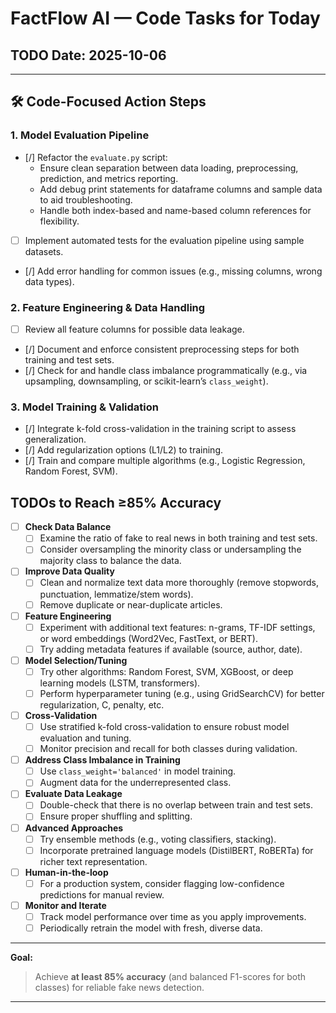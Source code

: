 # FactFlow AI — Code Tasks for Today

## TODO Date: 2025-10-06

---

## 🛠️ Code-Focused Action Steps

### 1. **Model Evaluation Pipeline**
- [/] Refactor the `evaluate.py` script:
  - Ensure clean separation between data loading, preprocessing, prediction, and metrics reporting.
  - Add debug print statements for dataframe columns and sample data to aid troubleshooting.
  - Handle both index-based and name-based column references for flexibility.
- [ ] Implement automated tests for the evaluation pipeline using sample datasets.
- [/] Add error handling for common issues (e.g., missing columns, wrong data types).

### 2. **Feature Engineering & Data Handling**
- [ ] Review all feature columns for possible data leakage.
- [/] Document and enforce consistent preprocessing steps for both training and test sets.
- [/] Check for and handle class imbalance programmatically (e.g., via upsampling, downsampling, or scikit-learn’s `class_weight`).

### 3. **Model Training & Validation**
- [/] Integrate k-fold cross-validation in the training script to assess generalization.
- [/] Add regularization options (L1/L2) to training.
- [/] Train and compare multiple algorithms (e.g., Logistic Regression, Random Forest, SVM).

## TODOs to Reach ≥85% Accuracy

- [ ] **Check Data Balance**
   - [ ] Examine the ratio of fake to real news in both training and test sets.
   - [ ] Consider oversampling the minority class or undersampling the majority class to balance the data.

- [ ] **Improve Data Quality**
   - [ ] Clean and normalize text data more thoroughly (remove stopwords, punctuation, lemmatize/stem words).
   - [ ] Remove duplicate or near-duplicate articles.

- [ ] **Feature Engineering**
   - [ ] Experiment with additional text features: n-grams, TF-IDF settings, or word embeddings (Word2Vec, FastText, or BERT).
   - [ ] Try adding metadata features if available (source, author, date).

- [ ] **Model Selection/Tuning**
   - [ ] Try other algorithms: Random Forest, SVM, XGBoost, or deep learning models (LSTM, transformers).
   - [ ] Perform hyperparameter tuning (e.g., using GridSearchCV) for better regularization, C, penalty, etc.

- [ ] **Cross-Validation**
   - [ ] Use stratified k-fold cross-validation to ensure robust model evaluation and tuning.
   - [ ] Monitor precision and recall for both classes during validation.

- [ ] **Address Class Imbalance in Training**
   - [ ] Use `class_weight='balanced'` in model training.
   - [ ] Augment data for the underrepresented class.

- [ ] **Evaluate Data Leakage**
   - [ ] Double-check that there is no overlap between train and test sets.
   - [ ] Ensure proper shuffling and splitting.

- [ ] **Advanced Approaches**
   - [ ] Try ensemble methods (e.g., voting classifiers, stacking).
   - [ ] Incorporate pretrained language models (DistilBERT, RoBERTa) for richer text representation.

- [ ] **Human-in-the-loop**
   - [ ] For a production system, consider flagging low-confidence predictions for manual review.

- [ ] **Monitor and Iterate**
   - [ ] Track model performance over time as you apply improvements.
   - [ ] Periodically retrain the model with fresh, diverse data.

---

**Goal:**  
> Achieve **at least 85% accuracy** (and balanced F1-scores for both classes) for reliable fake news detection.

---